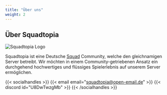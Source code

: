 ```yaml
---
title: "Über uns"
weight: 2
---
```


## Über Squadtopia

<img src="img/SQT_Logo_small_7.png" class="w-50" alt="Squadtopia Logo">

Squadtopia ist eine Deutsche [Squad](https://www.joinsquad.com/) Community, welche den gleichnamigen Server betreibt.
Wir möchten in einem Community-getriebenen Ansatz ein durchgehend hochwertiges und flüssiges Spielerlebnis auf unserem Server ermöglichen.

{{< socialhandles >}}
{{< email email="squadtopia@open-email.de" >}}
{{< discord id="U8DwTwzgMb" >}}
{{< /socialhandles >}}
